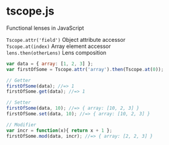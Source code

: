 tscope.js
=========

Functional lenses in JavaScript

`Tscope.attr('field')` Object attribute accessor<br/>
`Tscope.at(index)` Array element accessor<br/>
`lens.then(otherLens)` Lens composition


```javascript
var data = { array: [1, 2, 3] };
var firstOfSome = Tscope.attr('array').then(Tscope.at(0));

// Getter
firstOfSome(data); //=> 1
firstOfSome.get(data); //=> 1

// Setter
firstOfSome(data, 10); //=> { array: [10, 2, 3] }
firstOfSome.set(data, 10); //=> { array: [10, 2, 3] }

// Modifier
var incr = function(x){ return x + 1 };
firstOfSome.mod(data, incr); //=> { array: [2, 2, 3] }

```
